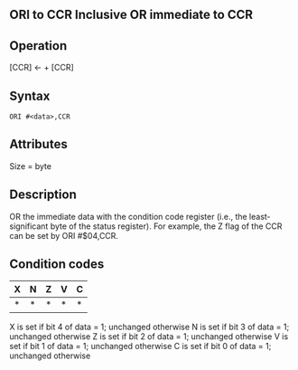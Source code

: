 ## ORI to CCR Inclusive OR immediate to CCR

## Operation
[CCR] ← <literal> + [CCR]

## Syntax
```assembly
ORI #<data>,CCR
```

## Attributes
Size = byte

## Description
OR the immediate data with the condition code register (i.e., the
least-significant byte of the status register). For example, the Z
flag of the CCR can be set by ORI #$04,CCR.

## Condition codes
|X|N|Z|V|C|
|--|--|--|--|--|
|*|*|*|*|*|

X is set if bit 4 of data = 1; unchanged otherwise
N is set if bit 3 of data = 1; unchanged otherwise
Z is set if bit 2 of data = 1; unchanged otherwise
V is set if bit 1 of data = 1; unchanged otherwise
C is set if bit 0 of data = 1; unchanged otherwise